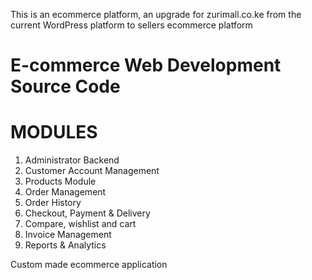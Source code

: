 This is an ecommerce platform, an upgrade for zurimall.co.ke from the current WordPress platform to sellers ecommerce platform

# E-commerce Web Development Source Code

# MODULES

1. Administrator Backend
2. Customer Account Management
3. Products Module
4. Order Management
5. Order History
6. Checkout, Payment & Delivery
7. Compare, wishlist and cart
8. Invoice Management
9. Reports & Analytics

Custom made ecommerce application
